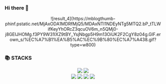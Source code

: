 ### Hi there 👋

<div align="center">
  ![result_4](https://mblogthumb-phinf.pstatic.net/MjAxODA1MDRfMjQ5/MDAxNTI1NDEyNTg5MTQ2.bP_tTLWifKeyYhORcZ3qcuOV6m_n5QMj0-    j8GEIJHOMg.f3PY9W31lXZ9tBY_YsjNbgp5H9m13OiUK2F2CgY8z04g.GIF.erown_s/%EC%A7%B1%EA%B5%AC%EC%9B%80%EC%A7%A438.gif?type=w800)
</div>
<div><h3>📚 STACKS</h3></div>

<div align=center>  
  <img src="https://img.shields.io/badge/python-3776AB?style=for-the-badge&logo=python&logoColor=white"> 
  <img src="https://img.shields.io/badge/java-007396?style=for-the-badge&logo=java&logoColor=white">
  <br>
  <img src="https://img.shields.io/badge/html5-E34F26?style=for-the-badge&logo=html5&logoColor=white"> 
  <img src="https://img.shields.io/badge/css-1572B6?style=for-the-badge&logo=css3&logoColor=white"> 
  <img src="https://img.shields.io/badge/javascript-F7DF1E?style=for-the-badge&logo=javascript&logoColor=black"> 
  <img src="https://img.shields.io/badge/react-61DAFB?style=for-the-badge&logo=react&logoColor=black"> 
</div>


<!--
**honi31/honi31** is a ✨ _special_ ✨ repository because its `README.md` (this file) appears on your GitHub profile.

Here are some ideas to get you started:

- 🔭 I’m currently working on ...
- 🌱 I’m currently learning ...
- 👯 I’m looking to collaborate on ...
- 🤔 I’m looking for help with ...
- 💬 Ask me about ...
- 📫 How to reach me: ...
- 😄 Pronouns: ...
- ⚡ Fun fact: ...
-->

